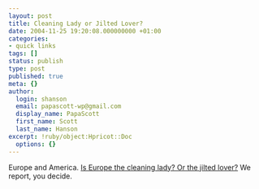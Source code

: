 ```yaml
---
layout: post
title: Cleaning Lady or Jilted Lover?
date: 2004-11-25 19:20:08.000000000 +01:00
categories:
- quick links
tags: []
status: publish
type: post
published: true
meta: {}
author:
  login: shanson
  email: papascott-wp@gmail.com
  display_name: PapaScott
  first_name: Scott
  last_name: Hanson
excerpt: !ruby/object:Hpricot::Doc
  options: {}
---
```

<p>Europe and America. <a title="Blood & Treasure: can I do for you now?" href="http://bloodandtreasure.typepad.com/blood_treasure/2004/11/can_i_do_for_yo.html">Is Europe the cleaning lady? Or the jilted lover?</a> We report, you decide.</p>
